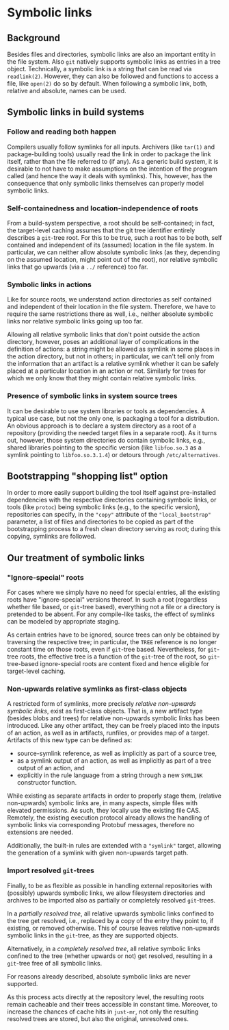 Symbolic links
==============

Background
----------

Besides files and directories, symbolic links are also an important
entity in the file system. Also `git` natively supports symbolic links
as entries in a tree object. Technically, a symbolic link is a string
that can be read via `readlink(2)`. However, they can also be followed
and functions to access a file, like `open(2)` do so by default. When
following a symbolic link, both, relative and absolute, names can be
used.

Symbolic links in build systems
-------------------------------

### Follow and reading both happen

Compilers usually follow symlinks for all inputs. Archivers (like
`tar(1)` and package-building tools) usually read the link in order to
package the link itself, rather than the file referred to (if any). As a
generic build system, it is desirable to not have to make assumptions on
the intention of the program called (and hence the way it deals with
symlinks). This, however, has the consequence that only symbolic links
themselves can properly model symbolic links.

### Self-containedness and location-independence of roots

From a build-system perspective, a root should be self-contained; in
fact, the target-level caching assumes that the git tree identifier
entirely describes a `git`-tree root. For this to be true, such a root
has to be both, self contained and independent of its (assumed) location
in the file system. In particular, we can neither allow absolute
symbolic links (as they, depending on the assumed location, might point
out of the root), nor relative symbolic links that go upwards (via a
`../` reference) too far.

### Symbolic links in actions

Like for source roots, we understand action directories as self
contained and independent of their location in the file system.
Therefore, we have to require the same restrictions there as well, i.e.,
neither absolute symbolic links nor relative symbolic links going up too
far.

Allowing all relative symbolic links that don't point outside the
action directory, however, poses an additional layer of complications in
the definition of actions: a string might be allowed as symlink in some
places in the action directory, but not in others; in particular, we
can't tell only from the information that an artifact is a relative
symlink whether it can be safely placed at a particular location in an
action or not. Similarly for trees for which we only know that they
might contain relative symbolic links.

### Presence of symbolic links in system source trees

It can be desirable to use system libraries or tools as dependencies. A
typical use case, but not the only one, is packaging a tool for a
distribution. An obvious approach is to declare a system directory as a
root of a repository (providing the needed target files in a separate
root). As it turns out, however, those system directories do contain
symbolic links, e.g., shared libraries pointing to the specific version
(like `libfoo.so.3` as a symlink pointing to `libfoo.so.3.1.4`) or
detours through `/etc/alternatives`.

Bootstrapping "shopping list" option
---------------------------------------------------------

In order to more easily support building the tool itself against
pre-installed dependencies with the respective directories containing
symbolic links, or tools (like `protoc`) being symbolic links (e.g., to
the specific version), repositories can specify, in the `"copy"`
attribute of the `"local_bootstrap"` parameter, a list of files and
directories to be copied as part of the bootstrapping process to a fresh
clean directory serving as root; during this copying, symlinks are
followed.

Our treatment of symbolic links
------------------------------------

### "Ignore-special" roots

For cases where we simply have no need for special entries, all the existing
roots have "ignore-special" versions thereof. In such a root
(regardless whether file based, or `git`-tree based), everything
not a file or a directory is pretended to be absent. For any
compile-like tasks, the effect of symlinks can be modeled by appropriate
staging.

As certain entries have to be ignored, source trees can only be obtained
by traversing the respective tree; in particular, the `TREE` reference
is no longer constant time on those roots, even if `git`-tree based.
Nevertheless, for `git`-tree roots, the effective tree is a function of
the `git`-tree of the root, so `git`-tree-based ignore-special roots are
content fixed and hence eligible for target-level caching.

### Non-upwards relative symlinks as first-class objects

A restricted form of symlinks, more precisely *relative*
*non-upwards symbolic links*, exist as first-class objects.
That is, a new artifact type (besides blobs and trees) for relative
non-upwards symbolic links has been introduced. Like any other artifact,
they can be freely placed into the inputs of an action, as well as in artifacts,
runfiles, or provides map of a target. Artifacts of this new type can be
defined as:

 - source-symlink reference, as well as implicitly as part of a source
   tree,
 - as a symlink output of an action, as well as implicitly as part of a
   tree output of an action, and
 - explicitly in the rule language from a string through a new
   `SYMLINK` constructor function.

While existing as separate artifacts in order to properly stage them, (relative
non-upwards) symbolic links are, in many aspects, simple files with elevated
permissions. As such, they locally use the existing file CAS. Remotely, the
existing execution protocol already allows the handling of symbolic links via
corresponding Protobuf messages, therefore no extensions are needed.

Additionally, the built-in rules are extended with a `"symlink"` target,
allowing the generation of a symlink with given non-upwards target path.

### Import resolved `git`-trees

Finally, to be as flexible as possible in handling external repositories with
(possibly) upwards symbolic links, we allow filesystem directories and archives
to be imported also as partially or completely resolved `git`-trees.

In a *partially resolved tree*, all relative upwards symbolic links confined to
the tree get resolved, i.e., replaced by a copy of the entry they point to, if
existing, or removed otherwise. This of course leaves relative non-upwards
symbolic links in the `git`-tree, as they are supported objects.

Alternatively, in a *completely resolved tree*, all relative symbolic links
confined to the tree (whether upwards or not) get resolved, resulting in a
`git`-tree free of all symbolic links.

For reasons already described, absolute symbolic links are never supported.

As this process acts directly at the repository level, the resulting roots
remain cacheable and their trees accessible in constant time. Moreover, to
increase the chances of cache hits in `just-mr`, not only the resulting
resolved trees are stored, but also the original, unresolved ones.
